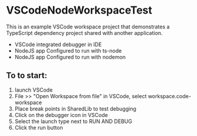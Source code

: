 # VSCodeNodeWorkspaceTest
This is an example VSCode workspace project that demonstrates a TypeScript dependency project shared with another application.

- VSCode integrated debugger in IDE
- NodeJS app Configured to run with ts-node
- NodeJS app Configured to run with nodemon

## To to start:

1. launch VSCode 
2. File >> "Open Workspace from file" in VSCode, select workspace.code-workspace
3. Place break points in SharedLib to test debugging
4. Click on the debugger icon in VSCode
5. Select the launch type next to RUN AND DEBUG  
6. Click the run button
